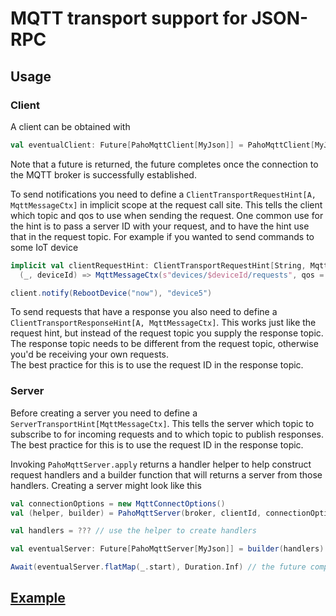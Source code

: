 # MQTT transport support for JSON-RPC

## Usage

### Client

A client can be obtained with 

```scala
val eventualClient: Future[PahoMqttClient[MyJson]] = PahoMqttClient[MyJson](brokerUri, clientId, timeout, connectionOptions)
```

Note that a future is returned, the future completes once the connection to the MQTT broker is successfully established.

To send notifications you need to define a `ClientTransportRequestHint[A, MqttMessageCtx]` in implicit scope at the request call site.
This tells the client which topic and qos to use when sending the request. 
One common use for the hint is to pass a server ID with your request, and to have the hint use that in the request topic.
For example if you wanted to send commands to some IoT device

```scala
implicit val clientRequestHint: ClientTransportRequestHint[String, MqttMessageCtx] =
  (_, deviceId) => MqttMessageCtx(s"devices/$deviceId/requests", qos = 1, retain = false)

client.notify(RebootDevice("now"), "device5")
```

To send requests that have a response you also need to define a `ClientTransportResponseHint[A, MqttMessageCtx]`.
This works just like the request hint, but instead of the request topic you supply the response topic. 
The response topic needs to be different from the request topic, otherwise you'd be receiving your own requests.   
The best practice for this is to use the request ID in the response topic.

### Server

Before creating a server you need to define a `ServerTransportHint[MqttMessageCtx]`.
This tells the server which topic to subscribe to for incoming requests and to which topic to publish responses.
The best practice for this is to use the request ID in the response topic.

Invoking `PahoMqttServer.apply` returns a handler helper to help construct request handlers and a builder function that will returns a server from those handlers.
Creating a server might look like this

```scala
val connectionOptions = new MqttConnectOptions()
val (helper, builder) = PahoMqttServer(broker, clientId, connectionOptions)

val handlers = ??? // use the helper to create handlers

val eventualServer: Future[PahoMqttServer[MyJson]] = builder(handlers) // the future completes when the connection to the MQTT broker has been established

Await(eventualServer.flatMap(_.start), Duration.Inf) // the future completes when the subscription to the request topic has been established 
```

## [Example](sample/src/com/lightform/mercury/mqtt/paho/sample/Main.scala)
